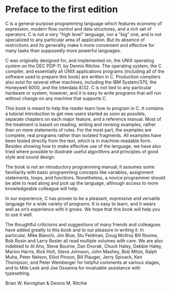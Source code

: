 # Preface to the first edition

C is a general-purpose programming language which features economy of expression, modern flow control and data structures, and a rich set of operators. C is not a very "high level" language, nor a "big" one, and is not specialized to any particular area of application. But its absence of restrictions and its generality make it more convenient and effective for many tasks than supposedly more powerful languages.

C was originally designed for, and implemented on, the UNIX operating system on the DEC PDP-11, by Dennis Ritchie. The operating system, the C compiler, and essentially all UNIX applications programs (including all of the software used to prepare this book) are written in C. Production compilers also exist for several other machines, including the IBM System/370, the Honeywell 6000, and the Interdata 8/32. C is not tied to any particular hardware or system, however, and it is easy to write programs that will run without change on any machine that supports C.

This book is meant to help the reader learn how to program in C. It contains a tutorial introduction to get new users started as soon as possible, separate chapters on each major feature, and a reference manual. Most of the treatment is based on reading, writing and revising examples, rather than on mere statements of rules. For the most part, the examples are complete, real programs rather than isolated fragments. All examples have been tested directly from the text, which is in machine-readable form. Besides showing how to make effective use of the language, we have also tried where possible to illustrate useful algorithms and principles of good style and sound design.

The book is not an introductory programming manual; it assumes some familiarity with basic programming concepts like variables, assignment statements, loops, and functions. Nonetheless, a novice programmer should be able to read along and pick up the language, although access to more knowledgeable colleague will help.

In our experience, C has proven to be a pleasant, expressive and versatile language for a wide variety of programs. It is easy to learn, and it wears well as on’s experience with it grows. We hope that this book will help you to use it well.

The thoughtful criticisms and suggestions of many friends and colleagues have added greatly to this book and to our pleasure in writing it. In particular, Mike Bianchi, Jim Blue, Stu Feldman, Doug McIlroy Bill Roome, Bob Rosin and Larry Rosler all read multiple volumes with care. We are also indebted to Al Aho, Steve Bourne, Dan Dvorak, Chuck Haley, Debbie Haley, Marion Harris, Rick Holt, Steve Johnson, John Mashey, Bob Mitze, Ralph Muha, Peter Nelson, Elliot Pinson, Bill Plauger, Jerry Spivack, Ken Thompson, and Peter Weinberger for helpful comments at various stages, and to Mile Lesk and Joe Ossanna for invaluable assistance with typesetting.

Brian W. Kernighan & Dennis M. Ritchie
